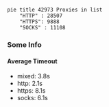 
```mermaid
pie title 42973 Proxies in list
    "HTTP" : 28507
    "HTTPS": 9888
    "SOCKS" : 11108
```

### Some Info
#### Average Timeout

- mixed: 3.8s
- http: 2.1s
- https: 8.1s
- socks: 6.1s